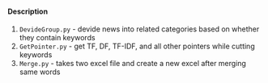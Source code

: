 #### Description
1. `DevideGroup.py` - devide news into related categories based on whether they contain keywords
2. `GetPointer.py` - get TF, DF, TF-IDF, and all other pointers while cutting keywords
3. `Merge.py` - takes two excel file and create a new excel after merging same words
